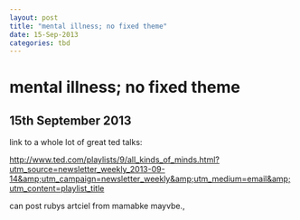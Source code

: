 ```yaml
---
layout: post
title: "mental illness; no fixed theme"
date: 15-Sep-2013
categories: tbd
---
```


# mental illness; no fixed theme

## 15th September 2013

link to a whole lot of great ted talks:

<a href="http://www.ted.com/playlists/9/all_kinds_of_minds.html?utm_source=newsletter_weekly_2013-09-14&amp;utm_campaign=newsletter_weekly&amp;utm_medium=email&amp;utm_content=playlist_title">http://www.ted.com/playlists/9/all_kinds_of_minds.html?utm_source=newsletter_weekly_2013-09-14&amp;utm_campaign=newsletter_weekly&amp;utm_medium=email&amp;utm_content=playlist_title</a>

can post rubys artciel from mamabke mayvbe., 
